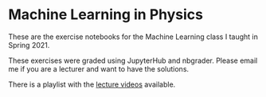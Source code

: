 Machine Learning in Physics
===========================

These are the exercise notebooks for the Machine Learning class I taught
in Spring 2021.

These exercises were graded using JupyterHub and nbgrader.
Please email me if you are a lecturer and want to have the solutions.

There is a playlist with the [lecture videos] available.

[lecture videos]: https://tube1.it.tuwien.ac.at/videos/watch/playlist/8b3e3cad-a55c-4ca5-a9bc-9f31dac7b585
